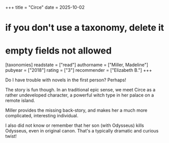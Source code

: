 +++
title = "Circe"
date = 2025-10-02
# if you don't use a taxonomy, delete it
# empty fields not allowed
[taxonomies]
  readstate = ["read"]
  authorname = ["Miller, Madeline"]
  pubyear = ["2018"]
  rating = ["3"]
  recommender = ["Elizabeth B."]
+++

Do I have trouble with novels in the first person? Perhaps!

The story is fun though. In an traditional epic sense, we meet Circe as a rather undeveloped character, a powerful witch type in her palace on a remote island.

Miller provides the missing back-story, and makes her a much more complicated, interesting individual.

I also did not know or remember that her son (with Odysseus) kills Odysseus, even in original canon. That's a typically dramatic and curious twist!